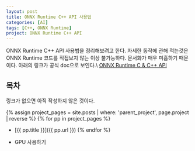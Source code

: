 ```yaml
---
layout: post
title: ONNX Runtime C++ API 사용법
categories: [AI]
tags: [C++, ONNX Runtime]
project: ONNX Runtime C++ API
---
```


ONNX Runtime C++ API 사용법을 정리해보려고 한다. 자세한 동작에 관해 적는것은 ONNX Runtime 코드를
직접보지 않는 이상 불가능하다. 문서화가 매우 미흡하기 때문이다. 아래의 링크가 공식 doc으로 보인다.\\
[ONNX Runtime C & C++ API](https://onnxruntime.ai/docs/api/c/) 

목차
-------------
링크가 없으면 아직 작성하지 않은 것이다.

{% assign project_pages = site.posts | where: 'parent_project', page.project | reverse %}
{% for pp in project_pages %}
- [{{ pp.title }}]({{ pp.url }})
{% endfor %}

- GPU 사용하기
